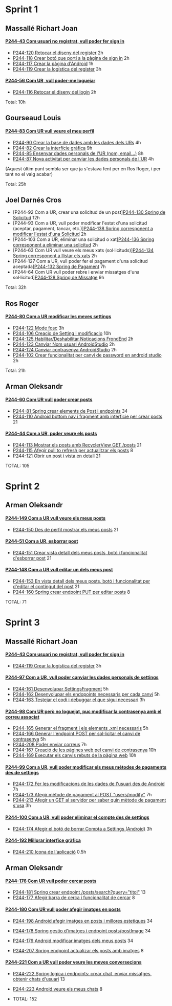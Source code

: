 # Sprint 1

## Massallé Richart Joan
#### [P244-43 Com usuari no registrat, vull poder fer sign in](https://pds24-4c.youtrack.cloud/issue/P244-43/Com-usuari-no-registrat-vull-poder-fer-sign-in)
* [P244-120 Retocar el diseny del register](https://pds24-4c.youtrack.cloud/issue/P244-120/Retocar-el-diseny-del-register) 2h
* [P244-118 Crear botó que porti a la pàgina de sign in](https://pds24-4c.youtrack.cloud/issue/P244-118/Crear-boto-que-porti-a-la-pagina-de-sign-in) 2h
* [P244-117 Crear la pàgina d'Android](https://pds24-4c.youtrack.cloud/issue/P244-117/Crear-la-pagina-dAndroid) 1h
* [P244-119 Crear la logística del register](https://pds24-4c.youtrack.cloud/issue/P244-119/Crear-la-logistica-del-register) 3h

#### [P244-56 Com UR, vull poder-me loguejar](https://pds24-4c.youtrack.cloud/issue/P244-56/Com-UR-vull-poder-me-loguejar)
* [P244-116 Retocar el diseny del login](https://pds24-4c.youtrack.cloud/issue/P244-116/Retocar-el-diseny-del-login) 2h

Total: 10h


## Gourseaud Louis
#### [P244-83 Com UR vull veure el meu perfil](https://pds24-4c.youtrack.cloud/issue/P244-83/Com-UR-vull-veure-el-meu-perfil)
* [P244-90 Crear la base de dades amb les dades dels URs](https://pds24-4c.youtrack.cloud/issue/P244-90/Crear-la-base-de-dades-amb-les-dades-dels-URs) 4h
* [P244-82 Crear la interfície gràfica](https://pds24-4c.youtrack.cloud/issue/P244-82/Crear-la-interficie-grafica) 9h
* [P244-85 Ensenyar dades personals de l'UR (nom, email...)](https://pds24-4c.youtrack.cloud/issue/P244-85/Ensenyar-dades-personals-de-lUR-nom-email...) 8h
* [P244-87 Nova activitat per canviar les dades personals de l'UR](https://pds21-0a.myjetbrains.com/youtrack/issue/P210A-12) 4h

(Aquest últim punt sembla ser que ja s'estava fent per en Ros Roger, i per tant no el vaig acabar)

Total: 25h


## Joel Darnés Cros
* [P244-92 Com a UR, crear una solicitud de un post][P244-130 Spring de Solicitud](https://pds24-4c.youtrack.cloud/agiles/159-2/162-5?issue=P244-130) 12h
* [P244-93 Com a UR, vull poder modificar l'estat d'una solicitud (aceptar, pagament, tancar, etc.)][P244-138 Spring corresponent a modificar l'estat d'una Solicitud](https://pds24-4c.youtrack.cloud/agiles/159-2/162-5?issue=P244-138) 2h
* [P244-103 Com a UR, eliminar una solicitud o xat][P244-136 Spring corresponent a eliminar una solicitud](https://pds24-4c.youtrack.cloud/agiles/159-2/162-5?issue=P244-136) 2h
* [P244-63 Com UR vull veure els meus xats (sol·licituds)][P244-134 Spring corresponent a llistar els xats](https://pds24-4c.youtrack.cloud/agiles/159-2/162-5?issue=P244-134) 2h
* [P244-127 Com a UR, vull poder fer el pagament d'una solicitud aceptada][P244-132 Spring de Pagament](https://pds24-4c.youtrack.cloud/agiles/159-2/162-5?issue=P244-132) 7h
* [P244-64 Com UR vull poder rebre i enviar missatges d'una sol·licitud][P244-128 Spring de Missatge](https://pds24-4c.youtrack.cloud/agiles/159-2/162-5?issue=P244-128) 9h

Total: 32h


## Ros Roger
#### [P244-80 Com a UR modificar les meves settings](https://pds24-4c.youtrack.cloud/issue/P244-80/Com-a-UR-modificar-les-meves-settings)
* [P244-122 Mode fosc](https://pds24-4c.youtrack.cloud/issue/P244-122/Mode-fosc) 3h
* [P244-106 Creacio de Setting i modificacio](https://pds24-4c.youtrack.cloud/issue/P244-106/Creacio-de-Setting-i-modificacio) 10h
* [P244-125 Habilitar/Deshabilitar Noticacions FrondEnd](https://pds24-4c.youtrack.cloud/issue/P244-125/Habilitar-Deshabilitar-Noticacions-FrondEnd) 2h
* [P244-123 Canviar Nom usuari AndroidStudio](https://pds24-4c.youtrack.cloud/issue/P244-123/Canviar-Nom-usuari-AndroidStudio) 2h
* [P244-124 Canviar contrasenya AndroidStudio](https://pds24-4c.youtrack.cloud/issue/P244-124/Canviar-contrasenya-AndroidStudio) 2h
* [P244-102 Crear funcionalitat per canvi de password en android studio](https://pds24-4c.youtrack.cloud/issue/P244-102) 2h

Total: 21h


## Arman Oleksandr
#### [P244-60 Com UR vull poder crear posts](https://pds24-4c.youtrack.cloud/issue/P244-60/Com-UR-vull-poder-crear-posts)
* [P244-81 Spring crear elements de Post i endpoints](https://pds24-4c.youtrack.cloud/issue/P244-81/Spring-crear-elements-de-Post-i-endpoints) 34
* [P244-110 Android bottom nav i fragment amb interficie per crear posts](https://pds24-4c.youtrack.cloud/issue/P244-110/Android-bottom-nav-i-fragment-amb-interficie-per-crear-posts) 21

#### [P244-44 Com a UR, poder veure els posts](https://pds24-4c.youtrack.cloud/issue/P244-60/Com-UR-vull-poder-crear-posts)
* [P244-113 Mostrar els posts amb RecyclerView GET /posts](https://pds24-4c.youtrack.cloud/agiles/159-2/162-5?issue=P244-113) 21
* [P244-115 Afegir pull to refresh per actualitzar els posts](https://pds24-4c.youtrack.cloud/agiles/159-2/162-5?issue=P244-115) 8
* [P244-121 Obrir un post i vista en detall](https://pds24-4c.youtrack.cloud/agiles/159-2/162-5?issue=P244-121) 21

TOTAL: 105



# Sprint 2

## Arman Oleksandr
#### [P244-149 Com a UR vull veure els meus posts](https://pds24-4c.youtrack.cloud/issue/P244-149/Com-a-UR-vull-veure-els-meus-posts)
* [P244-150 Des de perfil mostrar els meus posts](https://pds24-4c.youtrack.cloud/agiles/159-2/current?issue=P244-150) 21

#### [P244-51 Com a UR, esborrar post](https://pds24-4c.youtrack.cloud/issue/P244-51/Com-a-UR-esborrar-post)
* [P244-151 Crear vista detall dels meus posts, botó i funcionalitat d'esborrar post](https://pds24-4c.youtrack.cloud/agiles/159-2/current?issue=P244-151) 21

#### [P244-148 Com a UR vull editar un dels meus post](https://pds24-4c.youtrack.cloud/issue/P244-148/Com-a-UR-vull-editar-un-dels-meus-post)
* [P244-153 En vista detall dels meus posts, botó i funcionalitat per d'editar el contingut del post](https://pds24-4c.youtrack.cloud/agiles/159-2/current?issue=P244-153) 21
* [P244-160 Spring crear endpoint PUT per editar posts](https://pds24-4c.youtrack.cloud/agiles/159-2/current?issue=P244-160) 8

TOTAL: 71



# Sprint 3

## Massallé Richart Joan
#### [P244-43 Com usuari no registrat, vull poder fer sign in](https://pds24-4c.youtrack.cloud/issue/P244-43/Com-usuari-no-registrat-vull-poder-fer-sign-in)
* [P244-119 Crear la logística del register](https://pds24-4c.youtrack.cloud/issue/P244-119/Crear-la-logistica-del-register) 3h

#### [P244-97 Com a UR, vull poder canviar les dades personals de settings](https://pds24-4c.youtrack.cloud/issue/P244-97/Com-a-UR-vull-poder-canviar-les-dades-personals-de-settings)
* [P244-161 Desenvolupar SettingsFragment](https://pds24-4c.youtrack.cloud/issue/P244-161/Desenvolupar-SettingsFragment) 5h
* [P244-162 Desenvolupar els endopoints necessaris per cada canvi](https://pds24-4c.youtrack.cloud/issue/P244-162/Desenvolupar-els-endopoints-necessaris-per-cada-canvi) 5h
* [P244-163 Testejar el codi i debuggar el que sigui necessari](https://pds24-4c.youtrack.cloud/issue/P244-163/Testejar-el-codi-i-debuggar-el-que-sigui-necessari) 3h

#### [P244-98 Com UR però no loguejat, puc modificar la contrasenya amb el correu associat](https://pds24-4c.youtrack.cloud/issue/P244-98/Com-UR-pero-no-loguejat-puc-modificar-la-contrasenya-amb-el-correu-associat)
* [P244-165 Generar el fragment i els elements .xml necessaris](https://pds24-4c.youtrack.cloud/issue/P244-165/Generar-el-fragment-i-els-elements-.xml-necessaris) 5h
* [P244-166 Generar l'endpoint POST per sol·licitar el canvi de contrasenya](https://pds24-4c.youtrack.cloud/issue/P244-166/Generar-lendpoint-POST-per-sollicitar-el-canvi-de-contrasenya) 5h
* [P244-208 Poder enviar correus](https://pds24-4c.youtrack.cloud/issue/P244-208/Poder-enviar-correus) 7h
* [P244-167 Creació de les pàgines web pel canvi de contrasenya](https://pds24-4c.youtrack.cloud/issue/P244-167/Creacio-de-les-pagines-web-pel-canvi-de-contrasenya) 10h
* [P244-169 Executar els canvis rebuts de la pàgina web](https://pds24-4c.youtrack.cloud/issue/P244-169/Executar-els-canvis-rebuts-de-la-pagina-web) 10h

#### [P244-99 Com a UR, vull poder modificar els meus mètodes de pagaments des de settings](https://pds24-4c.youtrack.cloud/issue/P244-99/Com-a-UR-vull-poder-modificar-els-meus-metodes-de-pagaments-des-de-settings)
* [P244-172 Fer les modificacions de les dades de l'usuari des de Android](https://pds24-4c.youtrack.cloud/issue/P244-172/Fer-les-modificacions-de-les-dades-de-lusuari-des-de-Android) 7h
* [P244-173 Afegir mètode de pagament al POST "users/modify"](https://pds24-4c.youtrack.cloud/issue/P244-173/Afegir-metode-de-pagament-al-POST-users-modify) 7h
* [P244-213 Afegir un GET al servidor per saber quin mètode de pagament s'usa](https://pds24-4c.youtrack.cloud/issue/P244-213/Afegir-un-GET-al-servidor-per-saber-quin-metode-de-pagament-susa) 3h

#### [P244-100 Com a UR, vull poder eliminar el compte des de settings](https://pds24-4c.youtrack.cloud/issue/P244-100/Com-a-UR-vull-poder-eliminar-el-compte-des-de-settings)
* [P244-174 Afegir el botó de borrar Compta a Settings (Android)](https://pds24-4c.youtrack.cloud/issue/P244-174/Afegir-el-boto-de-borrar-Compta-a-Settings-Android) 3h

#### [P244-192 Millorar interfice gràfica](https://pds24-4c.youtrack.cloud/issue/P244-192/Millorar-interfice-grafica)
* [P244-210 Icona de l'aplicació](https://pds24-4c.youtrack.cloud/issue/P244-210/Icona-de-laplicacio) 0.5h

## Arman Oleksandr
#### [P244-176 Com UR vull poder cercar posts](https://pds24-4c.youtrack.cloud/issue/P244-176/Com-UR-vull-poder-cercar-posts)
* [P244-181 Spring crear endpoint /posts/search?query="titol"](https://pds24-4c.youtrack.cloud/issue/P244-181/Spring-crear-endpoint-posts-searchquerytitol) 13
* [P244-177 Afegir barra de cerca i funcionalitat de cercar](https://pds24-4c.youtrack.cloud/issue/P244-177/Afegir-barra-de-cerca-i-funcionalitat-de-cercar) 8


#### [P244-180 Com UR vull poder afegir imatges en posts](https://pds24-4c.youtrack.cloud/issue/P244-180/Com-UR-vull-poder-afegir-imatges-en-posts)
* [P244-198 Android afegir imatges en posts i millores estetiques](https://pds24-4c.youtrack.cloud/issue/P244-198/Android-afegir-imatges-en-posts-i-millores-estetiques) 34
* [P244-178 Spring gestio d'imatges i endpoint posts/postImage](https://pds24-4c.youtrack.cloud/issue/P244-178/Spring-gestio-dimatges-i-endpoint-posts-postImage) 34

* [P244-179 Android modificar imatges dels meus posts](https://pds24-4c.youtrack.cloud/issue/P244-179/Android-modificar-imatges-dels-meus-posts) 34
* [P244-207 Spring endpoint actualizar els posts amb imatges](https://pds24-4c.youtrack.cloud/issue/P244-207/Spring-endpoint-actualizar-els-posts-amb-imatges) 8

#### [P244-221 Com a UR vull poder veure les meves conversecions](https://pds24-4c.youtrack.cloud/issue/P244-221/Com-a-UR-vull-poder-veure-les-meves-conversecions)
* [P244-222 Spring logica i endpoints: crear chat, enviar missatges, obtenir chats d'usuari](https://pds24-4c.youtrack.cloud/issue/P244-222/Spring-logica-i-endpoints-crear-chat-enviar-missatges-obtenir-chats-dusuari) 13
* [P244-223 Android veure els meus chats](https://pds24-4c.youtrack.cloud/issue/P244-223/Android-veure-els-meus-chats) 8


* TOTAL:  152
